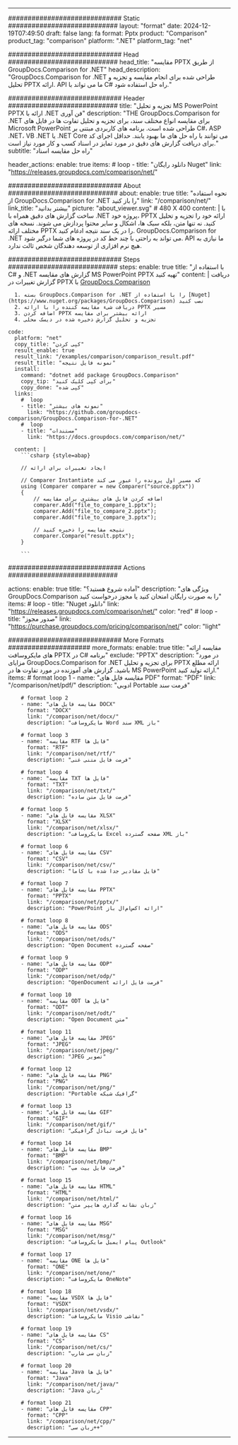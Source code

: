 
---
############################# Static ############################
layout: "format"
date:  2024-12-19T07:49:50
draft: false
lang: fa
format: Pptx
product: "Comparison"
product_tag: "comparison"
platform: ".NET"
platform_tag: "net"

############################# Head ############################
head_title: "مقایسه PPTX از طریق GroupDocs.Comparison for .NET"
head_description: "GroupDocs.Comparison for .NET طراحی شده برای انجام مقایسه و تجزیه و تحلیل PPTX ارائه. API ما می تواند با C# راه حل استفاده شود."

############################# Header ############################
title: "تجزیه و تحلیل MS PowerPoint PPTX ارائه با .NET فن آوری" 
description: "THE GroupDocs.Comparison for .NET برای مقایسه انواع مختلف سند، برای تجزیه و تحلیل تفاوت ها در فایل های Microsoft PowerPoint طراحی شده است. برنامه های کاربردی مبتنی بر C#، ASP .NET، VB .NET یا .NET Core می توانند با راه حل های ما بهبود یابند. حداقل اجرای کد برای دریافت گزارش های دقیق در مورد تمایز در اسناد کسب و کار مورد نیاز است."
subtitle: "راه حل مقایسه اسناد" 

header_actions:
  enable: true
  items:
    #  loop
    - title: "دانلود رایگان Nuget"
      link: "https://releases.groupdocs.com/comparison/net/"
      
############################# About ############################
about:
    enable: true
    title: "نحوه استفاده از GroupDocs.Comparison for .NET را باز کنید"
    link: "/comparison/net/"
    link_title: "بیشتر بدانید"
    picture: "about_viewer.svg" # 480 X 400
    content: |
       با ساخت گزارش های دقیق همراه با .NET پروژه خود، PPTX ارائه خود را تجزیه و تحلیل کنید. نه تنها متن، بلکه سبک ها، اشکال و سایر محتوا پردازش می شوند. نسخه های مختلف ارائه PPTX را در یک سند نتیجه ادغام کنید. GroupDocs.Comparison for .NET می تواند به راحتی با چند خط کد در پروژه های شما درگیر شود. API ما نیازی به هیچ نرم افزاری از توسعه دهندگان شخص ثالث ندارد.

############################# Steps ############################
steps:
    enable: true
    title: "با استفاده از C# و .NET گزارش های مقایسه MS PowerPoint PPTX تهیه کنید"
    content: |
      دریافت گزارش تغییرات در PPTX با [GroupDocs.Comparison](https://products.groupdocs.com/comparison/net/)
      
      1. بسته GroupDocs.Comparison for .NET را با استفاده از [Nuget](https://www.nuget.org/packages/GroupDocs.Comparison) نصب کنید
      2. دریافت شیء مقایسه کننده را با ارائه PPTX مسیر
      3. اضافه کردن PPTX ارائه بیشتر برای مقایسه
      4. تجزیه و تحلیل گزارش ذخیره شده در دیسک محلی
   
    code:
      platform: "net"
      copy_title: "کپی کردن"
      result_enable: true
      result_link: "/examples/comparison/comparison_result.pdf"
      result_title: "نمونه فایل نتیجه"
      install:
        command: "dotnet add package GroupDocs.Comparison"
        copy_tip: "برای کپی کلیک کنید"
        copy_done: "کپی شده"
      links:
        #  loop
        - title: "نمونه های بیشتر"
          link: "https://github.com/groupdocs-comparison/GroupDocs.Comparison-for-.NET"
        #  loop
        - title: "مستندات"
          link: "https://docs.groupdocs.com/comparison/net/"
          
      content: |
        ```csharp {style=abap}

        // ایجاد تغییرات برای ارائه

        // Comparer Instantiate که مسیر اول پرونده را عبور می کند
        using (Comparer comparer = new Comparer("source.pptx"))
        {
            // اضافه کردن فایل های بیشتری برای مقایسه
        	comparer.Add("file_to_compare_1.pptx");
            comparer.Add("file_to_compare_2.pptx");
            comparer.Add("file_to_compare_3.pptx");

            // نتیجه مقایسه را ذخیره کنید
            comparer.Compare("result.pptx"); 
        }
        
        ```            

############################# Actions ############################

actions:
  enable: true
  title: "آماده شروع هستید؟"
  description: "ویژگی های GroupDocs.Comparison را به صورت رایگان امتحان کنید یا مجوز درخواست کنید"
  items:
    #  loop
    - title: "Nuget دانلود"
      link: "https://releases.groupdocs.com/comparison/net/"
      color: "red"
        #  loop
    - title: "صدور مجوز"
      link: "https://purchase.groupdocs.com/pricing/comparison/net/"
      color: "light"


############################# More Formats #####################
more_formats:
    enable: true
    title: "مقایسه ارائه های مایکروسافت PPTX در C# برنامه"
    exclude: "PPTX"
    description: "در مورد مزایای GroupDocs.Comparison for .NET برای تجزیه و تحلیل PPTX ارائه مطلع باشید. گزارش های آموزنده در مورد تفاوت ها در MS PowerPoint ارائه تولید کنید."
    items: 
        # format loop 1
        - name: "مقایسه فایل های PDF"
          format: "PDF"
          link: "/comparison/net/pdf/"
          description: "ادوبی Portable فرمت سند"

        # format loop 2
        - name: "مقایسه فایل های DOCX"
          format: "DOCX"
          link: "/comparison/net/docx/"
          description: "مایکروسافت Word سند XML باز"

        # format loop 3
        - name: "مقایسه RTF فایل ها"
          format: "RTF"
          link: "/comparison/net/rtf/"
          description: "فرمت فایل متنی غنی"

        # format loop 4
        - name: "مقایسه TXT فایل ها"
          format: "TXT"
          link: "/comparison/net/txt/"
          description: "فرمت فایل متن ساده"

        # format loop 5
        - name: "مقایسه فایل های XLSX"
          format: "XLSX"
          link: "/comparison/net/xlsx/"
          description: "مایکروسافت Excel صفحه گسترده XML باز"

        # format loop 6
        - name: "مقایسه فایل های CSV"
          format: "CSV"
          link: "/comparison/net/csv/"
          description: "فایل مقادیر جدا شده با کاما"

        # format loop 7
        - name: "مقایسه فایل های PPTX"
          format: "PPTX"
          link: "/comparison/net/pptx/"
          description: "PowerPoint ارائه اکس‌ام‌ال باز"

        # format loop 8
        - name: "مقایسه فایل های ODS"
          format: "ODS"
          link: "/comparison/net/ods/"
          description: "Open Document صفحه گسترده"

        # format loop 9
        - name: "مقایسه فایل های ODP"
          format: "ODP"
          link: "/comparison/net/odp/"
          description: "OpenDocument فرمت فایل ارائه"

        # format loop 10
        - name: "مقایسه ODT فایل ها"
          format: "ODT"
          link: "/comparison/net/odt/"
          description: "Open Document متن"

        # format loop 11
        - name: "مقایسه فایل های JPEG"
          format: "JPEG"
          link: "/comparison/net/jpeg/"
          description: "JPEG تصویر"

        # format loop 12
        - name: "مقایسه فایل های PNG"
          format: "PNG"
          link: "/comparison/net/png/"
          description: "Portable گرافیک شبکه"

        # format loop 13
        - name: "مقایسه فایل های GIF"
          format: "GIF"
          link: "/comparison/net/gif/"
          description: "فایل فرمت تبادل گرافیکی"

        # format loop 14
        - name: "مقایسه فایل های BMP"
          format: "BMP"
          link: "/comparison/net/bmp/"
          description: "فرمت فایل بیت مپ"

        # format loop 15
        - name: "مقایسه فایل های HTML"
          format: "HTML"
          link: "/comparison/net/html/"
          description: "زبان نشانه گذاری هایپر متن"

        # format loop 16
        - name: "مقایسه فایل های MSG"
          format: "MSG"
          link: "/comparison/net/msg/"
          description: "پیام ایمیل مایکروسافت Outlook"

        # format loop 17
        - name: "مقایسه ONE فایل ها"
          format: "ONE"
          link: "/comparison/net/one/"
          description: "مایکروسافت OneNote"

        # format loop 18
        - name: "مقایسه VSDX فایل ها"
          format: "VSDX"
          link: "/comparison/net/vsdx/"
          description: "مایکروسافت Visio نقاشی"

        # format loop 19
        - name: "مقایسه فایل های CS"
          format: "CS"
          link: "/comparison/net/cs/"
          description: "زبان سی شارپ"

        # format loop 20
        - name: "مقایسه Java فایل ها"
          format: "Java"
          link: "/comparison/net/java/"
          description: "Java زبان"
          
        # format loop 21
        - name: "مقایسه فایل های CPP"
          format: "CPP"
          link: "/comparison/net/cpp/"
          description: "زبان سی++"
---
